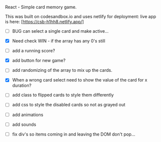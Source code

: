 React - Simple card memory game.

This was built on codesandbox.io and uses netlify for deployment:
live app is here: [https://csb-h1hh8.netlify.app/]

- [ ] BUG can select a single card and make active...

- [x] Need check WIN - if the array has any 0's still
- [ ] add a running score?
- [x] add button for new game?
- [ ] add randomizing of the array to mix up the cards.
- [x] When a wrong card select need to show the value of the card for x duration?
- [ ] add class to flipped cards to style them differently
- [ ] add css to style the disabled cards so not as grayed out
- [ ] add animations
- [ ] add sounds
- [ ] fix div's so items coming in and leaving the DOM don't pop...
